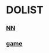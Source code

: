 # DOLIST

### [NN](https://huiwenliuge.github.io/DOLIST/NN) 

### [game](https://huiwenliuge.github.io/DOLIST/GAME)
